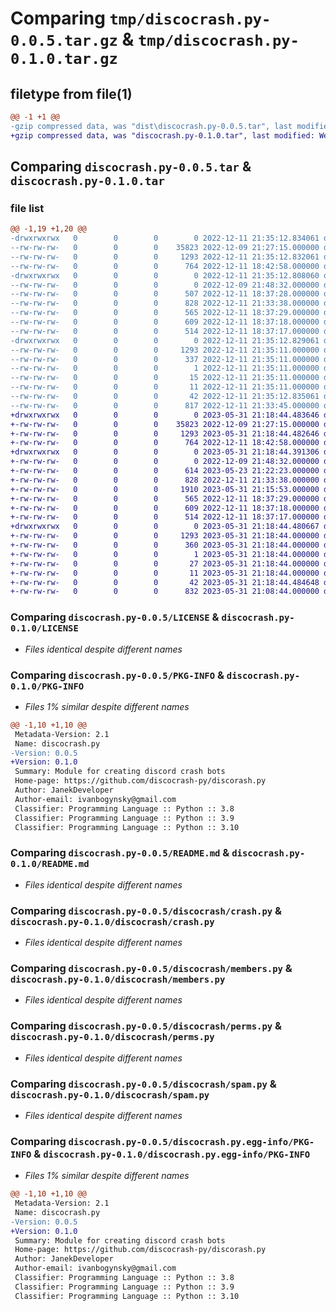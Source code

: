 # Comparing `tmp/discocrash.py-0.0.5.tar.gz` & `tmp/discocrash.py-0.1.0.tar.gz`

## filetype from file(1)

```diff
@@ -1 +1 @@
-gzip compressed data, was "dist\discocrash.py-0.0.5.tar", last modified: Sun Dec 11 21:35:12 2022, max compression
+gzip compressed data, was "discocrash.py-0.1.0.tar", last modified: Wed May 31 21:18:44 2023, max compression
```

## Comparing `discocrash.py-0.0.5.tar` & `discocrash.py-0.1.0.tar`

### file list

```diff
@@ -1,19 +1,20 @@
-drwxrwxrwx   0        0        0        0 2022-12-11 21:35:12.834061 discocrash.py-0.0.5/
--rw-rw-rw-   0        0        0    35823 2022-12-09 21:27:15.000000 discocrash.py-0.0.5/LICENSE
--rw-rw-rw-   0        0        0     1293 2022-12-11 21:35:12.832061 discocrash.py-0.0.5/PKG-INFO
--rw-rw-rw-   0        0        0      764 2022-12-11 18:42:58.000000 discocrash.py-0.0.5/README.md
-drwxrwxrwx   0        0        0        0 2022-12-11 21:35:12.808060 discocrash.py-0.0.5/discocrash/
--rw-rw-rw-   0        0        0        0 2022-12-09 21:48:32.000000 discocrash.py-0.0.5/discocrash/__init__.py
--rw-rw-rw-   0        0        0      507 2022-12-11 18:37:28.000000 discocrash.py-0.0.5/discocrash/channels.py
--rw-rw-rw-   0        0        0      828 2022-12-11 21:33:38.000000 discocrash.py-0.0.5/discocrash/crash.py
--rw-rw-rw-   0        0        0      565 2022-12-11 18:37:29.000000 discocrash.py-0.0.5/discocrash/members.py
--rw-rw-rw-   0        0        0      609 2022-12-11 18:37:18.000000 discocrash.py-0.0.5/discocrash/perms.py
--rw-rw-rw-   0        0        0      514 2022-12-11 18:37:17.000000 discocrash.py-0.0.5/discocrash/spam.py
-drwxrwxrwx   0        0        0        0 2022-12-11 21:35:12.829061 discocrash.py-0.0.5/discocrash.py.egg-info/
--rw-rw-rw-   0        0        0     1293 2022-12-11 21:35:11.000000 discocrash.py-0.0.5/discocrash.py.egg-info/PKG-INFO
--rw-rw-rw-   0        0        0      337 2022-12-11 21:35:11.000000 discocrash.py-0.0.5/discocrash.py.egg-info/SOURCES.txt
--rw-rw-rw-   0        0        0        1 2022-12-11 21:35:11.000000 discocrash.py-0.0.5/discocrash.py.egg-info/dependency_links.txt
--rw-rw-rw-   0        0        0       15 2022-12-11 21:35:11.000000 discocrash.py-0.0.5/discocrash.py.egg-info/requires.txt
--rw-rw-rw-   0        0        0       11 2022-12-11 21:35:11.000000 discocrash.py-0.0.5/discocrash.py.egg-info/top_level.txt
--rw-rw-rw-   0        0        0       42 2022-12-11 21:35:12.835061 discocrash.py-0.0.5/setup.cfg
--rw-rw-rw-   0        0        0      817 2022-12-11 21:33:45.000000 discocrash.py-0.0.5/setup.py
+drwxrwxrwx   0        0        0        0 2023-05-31 21:18:44.483646 discocrash.py-0.1.0/
+-rw-rw-rw-   0        0        0    35823 2022-12-09 21:27:15.000000 discocrash.py-0.1.0/LICENSE
+-rw-rw-rw-   0        0        0     1293 2023-05-31 21:18:44.482646 discocrash.py-0.1.0/PKG-INFO
+-rw-rw-rw-   0        0        0      764 2022-12-11 18:42:58.000000 discocrash.py-0.1.0/README.md
+drwxrwxrwx   0        0        0        0 2023-05-31 21:18:44.391306 discocrash.py-0.1.0/discocrash/
+-rw-rw-rw-   0        0        0        0 2022-12-09 21:48:32.000000 discocrash.py-0.1.0/discocrash/__init__.py
+-rw-rw-rw-   0        0        0      614 2023-05-23 21:22:23.000000 discocrash.py-0.1.0/discocrash/channels.py
+-rw-rw-rw-   0        0        0      828 2022-12-11 21:33:38.000000 discocrash.py-0.1.0/discocrash/crash.py
+-rw-rw-rw-   0        0        0     1910 2023-05-31 21:15:53.000000 discocrash.py-0.1.0/discocrash/loghooks.py
+-rw-rw-rw-   0        0        0      565 2022-12-11 18:37:29.000000 discocrash.py-0.1.0/discocrash/members.py
+-rw-rw-rw-   0        0        0      609 2022-12-11 18:37:18.000000 discocrash.py-0.1.0/discocrash/perms.py
+-rw-rw-rw-   0        0        0      514 2022-12-11 18:37:17.000000 discocrash.py-0.1.0/discocrash/spam.py
+drwxrwxrwx   0        0        0        0 2023-05-31 21:18:44.480667 discocrash.py-0.1.0/discocrash.py.egg-info/
+-rw-rw-rw-   0        0        0     1293 2023-05-31 21:18:44.000000 discocrash.py-0.1.0/discocrash.py.egg-info/PKG-INFO
+-rw-rw-rw-   0        0        0      360 2023-05-31 21:18:44.000000 discocrash.py-0.1.0/discocrash.py.egg-info/SOURCES.txt
+-rw-rw-rw-   0        0        0        1 2023-05-31 21:18:44.000000 discocrash.py-0.1.0/discocrash.py.egg-info/dependency_links.txt
+-rw-rw-rw-   0        0        0       27 2023-05-31 21:18:44.000000 discocrash.py-0.1.0/discocrash.py.egg-info/requires.txt
+-rw-rw-rw-   0        0        0       11 2023-05-31 21:18:44.000000 discocrash.py-0.1.0/discocrash.py.egg-info/top_level.txt
+-rw-rw-rw-   0        0        0       42 2023-05-31 21:18:44.484648 discocrash.py-0.1.0/setup.cfg
+-rw-rw-rw-   0        0        0      832 2023-05-31 21:08:44.000000 discocrash.py-0.1.0/setup.py
```

### Comparing `discocrash.py-0.0.5/LICENSE` & `discocrash.py-0.1.0/LICENSE`

 * *Files identical despite different names*

### Comparing `discocrash.py-0.0.5/PKG-INFO` & `discocrash.py-0.1.0/PKG-INFO`

 * *Files 1% similar despite different names*

```diff
@@ -1,10 +1,10 @@
 Metadata-Version: 2.1
 Name: discocrash.py
-Version: 0.0.5
+Version: 0.1.0
 Summary: Module for creating discord crash bots
 Home-page: https://github.com/discocrash-py/discorash.py
 Author: JanekDeveloper
 Author-email: ivanbogynsky@gmail.com
 Classifier: Programming Language :: Python :: 3.8
 Classifier: Programming Language :: Python :: 3.9
 Classifier: Programming Language :: Python :: 3.10
```

### Comparing `discocrash.py-0.0.5/README.md` & `discocrash.py-0.1.0/README.md`

 * *Files identical despite different names*

### Comparing `discocrash.py-0.0.5/discocrash/crash.py` & `discocrash.py-0.1.0/discocrash/crash.py`

 * *Files identical despite different names*

### Comparing `discocrash.py-0.0.5/discocrash/members.py` & `discocrash.py-0.1.0/discocrash/members.py`

 * *Files identical despite different names*

### Comparing `discocrash.py-0.0.5/discocrash/perms.py` & `discocrash.py-0.1.0/discocrash/perms.py`

 * *Files identical despite different names*

### Comparing `discocrash.py-0.0.5/discocrash/spam.py` & `discocrash.py-0.1.0/discocrash/spam.py`

 * *Files identical despite different names*

### Comparing `discocrash.py-0.0.5/discocrash.py.egg-info/PKG-INFO` & `discocrash.py-0.1.0/discocrash.py.egg-info/PKG-INFO`

 * *Files 1% similar despite different names*

```diff
@@ -1,10 +1,10 @@
 Metadata-Version: 2.1
 Name: discocrash.py
-Version: 0.0.5
+Version: 0.1.0
 Summary: Module for creating discord crash bots
 Home-page: https://github.com/discocrash-py/discorash.py
 Author: JanekDeveloper
 Author-email: ivanbogynsky@gmail.com
 Classifier: Programming Language :: Python :: 3.8
 Classifier: Programming Language :: Python :: 3.9
 Classifier: Programming Language :: Python :: 3.10
```

